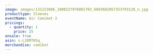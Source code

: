 ```yaml
---
image: images/131223606_1800227976801783_6603682057353793128_n.jpg
producttype: Sleeves
eventName: Air Comiket 2
pricings:
  - quantity: 1
    price: 25
onsale: true
asin: s-L2OM78Sq_
merchandise: comiket
---
```

